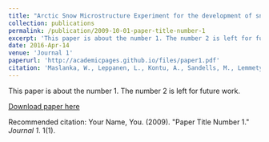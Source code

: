 ```yaml
---
title: "Arctic Snow Microstructure Experiment for the development of snow emission modelling"
collection: publications
permalink: /publication/2009-10-01-paper-title-number-1
excerpt: 'This paper is about the number 1. The number 2 is left for future work.'
date: 2016-Apr-14
venue: 'Journal 1'
paperurl: 'http://academicpages.github.io/files/paper1.pdf'
citation: 'Maslanka, W., Leppanen, L., Kontu, A., Sandells, M., Lemmetyinen, J., Schneebeli, M., Proksch, M., Matzl, M., Hannula, H-R., Gurney, R. (2016). &quot;Arctic Snow Microstructure Experiment for the development of snow emission modelling.&quot; <i>Geosci. Instrum. Method. Data Syst.</i>. 5, 85-94.'
---
```

This paper is about the number 1. The number 2 is left for future work.

[Download paper here](http://academicpages.github.io/files/paper1.pdf)

Recommended citation: Your Name, You. (2009). "Paper Title Number 1." <i>Journal 1</i>. 1(1).
